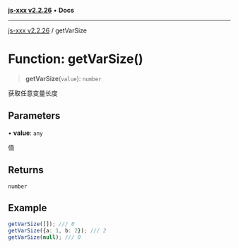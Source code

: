 [**js-xxx v2.2.26**](../README.md) • **Docs**

***

[js-xxx v2.2.26](../README.md) / getVarSize

# Function: getVarSize()

> **getVarSize**(`value`): `number`

获取任意变量长度

## Parameters

• **value**: `any`

值

## Returns

`number`

## Example

```ts
getVarSize([]); /// 0
getVarSize({a: 1, b: 2}); /// 2
getVarSize(null); /// 0
```
